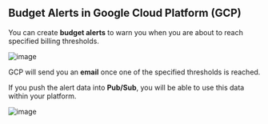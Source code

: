 ## Budget Alerts in Google Cloud Platform (GCP)

You can create **budget alerts** to warn you when you are about to reach specified billing thresholds.

![image](https://github.com/user-attachments/assets/e55a6a2c-feb1-4d71-84aa-4dcb38b42e5b)

GCP will send you an **email** once one of the specified thresholds is reached.

If you push the alert data into **Pub/Sub**, you will be able to use this data within your platform.

![image](https://github.com/user-attachments/assets/7a44e9ba-c8da-4718-b00f-f722cfc0a831)
